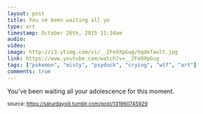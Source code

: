 ```yaml
---
layout: post
title: You ve been waiting all yo
type: art
timestamp: October 26th, 2015 11:34am
audio: 
video: 
image: http://i3.ytimg.com/vi/__2Fe9XpGug/hqdefault.jpg
link: https://www.youtube.com/watch?v=__2Fe9XpGug
tags: ["pokemon", "misty", "psyduck", "crying", "wtf", "art"]
comments: true
---
```

    
You’ve been waiting all your adolescence for this moment.
 
  
<small>source: https://saturdayxiii.tumblr.com/post/131960745929</small>